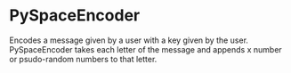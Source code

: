# PySpaceEncoder

Encodes a message given by a user with a key given by the user. PySpaceEncoder takes each letter of the message and appends x number or psudo-random numbers to that letter.
